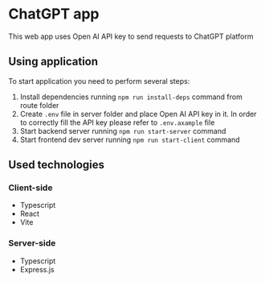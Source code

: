 # ChatGPT app

This web app uses Open AI API key to send requests to ChatGPT platform

## Using application

To start application you need to perform several steps:

1. Install dependencies running ```npm run install-deps``` command from route folder
2. Create ```.env``` file in server folder and place Open AI API key in it. In order to correctly fill the API key please refer to ```.env.axample``` file
3. Start backend server running  ```npm run start-server``` command
4. Start frontend dev server running  ```npm run start-client``` command

## Used technologies

### Client-side

- Typescript
- React
- Vite

### Server-side

- Typescript
- Express.js
